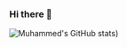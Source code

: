 ### Hi there 👋

![Muhammed's GitHub stats](https://github-readme-stats.vercel.app/api?username=muhammedxyilmaz&show_icons=true&theme=onedark))
